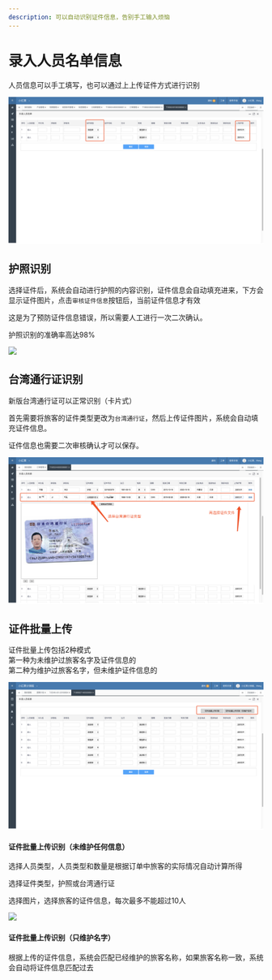 ```yaml
---
description: 可以自动识别证件信息，告别手工输入烦恼
---
```


# 录入人员名单信息

人员信息可以手工填写，也可以通过上上传证件方式进行识别

![](../../.gitbook/assets/image%20%28114%29.png)

## 护照识别

选择证件后，系统会自动进行护照的内容识别，证件信息会自动填充进来，下方会显示证件图片，点击`审核证件信息`按钮后，当前证件信息才有效

这是为了预防证件信息错误，所以需要人工进行一次二次确认。

护照识别的准确率高达98%

![](../../.gitbook/assets/image%20%28118%29.png)



## 台湾通行证识别

新版台湾通行证可以正常识别（卡片式）

首先需要将旅客的证件类型更改为`台湾通行证`，然后上传证件图片，系统会自动填充证件信息。

证件信息也需要二次审核确认才可以保存。

![](../../.gitbook/assets/image%20%2881%29.png)



## 证件批量上传

证件批量上传包括2种模式  
第一种为未维护过旅客名字及证件信息的  
第二种为维护过旅客名字，但未维护证件信息的

![](../../.gitbook/assets/image%20%2870%29.png)

#### 证件批量上传识别（未维护任何信息）

选择人员类型，人员类型和数量是根据订单中旅客的实际情况自动计算所得

选择证件类型，护照或台湾通行证

选择图片，选择旅客的证件信息，每次最多不能超过10人

![](../../.gitbook/assets/image%20%287%29.png)

#### 证件批量上传识别（只维护名字）

根据上传的证件信息，系统会匹配已经维护的旅客名称，如果旅客名称一致，系统会自动将证件信息匹配过去



